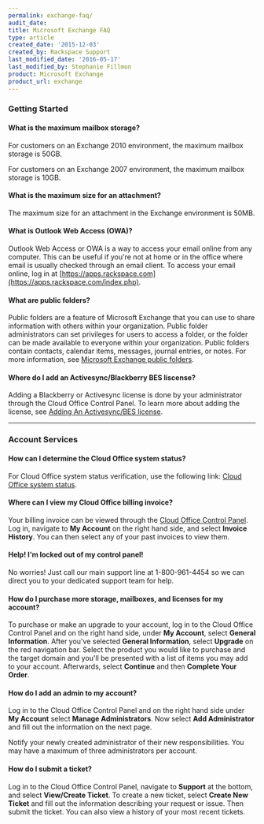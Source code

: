 ```yaml
---
permalink: exchange-faq/
audit_date:
title: Microsoft Exchange FAQ
type: article
created_date: '2015-12-03'
created_by: Rackspace Support
last_modified_date: '2016-05-17'
last_modified_by: Stephanie Fillmon
product: Microsoft Exchange
product_url: exchange
---
```


### Getting Started

#### What is the maximum mailbox storage?

For customers on an Exchange 2010 environment, the maximum mailbox
storage is 50GB.

For customers on an Exchange 2007 environment, the maximum mailbox
storage is 10GB.

#### What is the maximum size for an attachment?

The maximum size for an attachment in the Exchange environment is 50MB.

#### What is Outlook Web Access (OWA)?

Outlook Web Access or OWA is a way to access your email online from any
computer. This can be useful if you're not at home or in the office
where email is usually checked through an email client. To access your
email online, log in at
[https://apps.rackspace.com](https://apps.rackspace.com/index.php).

#### What are public folders?

Public folders are a feature of Microsoft Exchange that you can use to
share information with others within your organization. Public folder
administrators can set privileges for users to access a folder, or the
folder can be made available to everyone within your organization.
Public folders contain contacts, calendar items, messages, journal
entries, or notes. For more information, see [Microsoft Exchange public
folders](/how-to/microsoft-exchange-public-folders).

#### Where do I add an Activesync/Blackberry BES liscense?

Adding a Blackberry or Activesync license is done by your
administrator through the Cloud Office Control Panel. To learn more
about adding the license, see [Adding An
Activesync/BES
license](/how-to/add-an-activesync-or-bes-license).

------------------------------------------------------------------------

### Account Services

#### How can I determine the Cloud Office system status?

For Cloud Office system status verification, use the following link:
[Cloud Office system status](https://status.apps.rackspace.com/).

#### Where can I view my Cloud Office billing invoice?

Your billing invoice can be viewed through the [Cloud Office Control Panel](https://cp.rackspace.com/). Log in, navigate to
**My Account** on the right hand side, and select **Invoice History**.
You can then select any of your past invoices to view them.

#### Help! I'm locked out of my control panel!

No worries! Just call our main support line at 1-800-961-4454 so we can direct you to your
dedicated support team for help.

#### How do I purchase more storage, mailboxes, and licenses for my account?

To purchase or make an upgrade to your account, log in to the Cloud Office Control
Panel and on the right hand side, under **My Account**, select
**General Information**. After you've selected **General Information**,
select **Upgrade** on the red navigation bar. Select the product you
would like to purchase and the target domain and you'll be presented
with a list of items you may add to your account. Afterwards, select
**Continue** and then **Complete Your Order**.

#### How do I add an admin to my account?

Log in to the Cloud Office Control Panel and on the right hand side under **My
Account** select **Manage Administrators**. Now select **Add
Administrator** and fill out the information on the next page.

Notify your newly created administrator of their new responsibilities.
You may have a maximum of three administrators per account.

#### How do I submit a ticket?

Log in to the Cloud Office Control Panel, navigate
to **Support** at the bottom, and select **View/Create Ticket**. To
create a new ticket, select **Create New Ticket** and fill out the
information describing your request or issue. Then submit the ticket.
You can also view a history of your most recent tickets.
